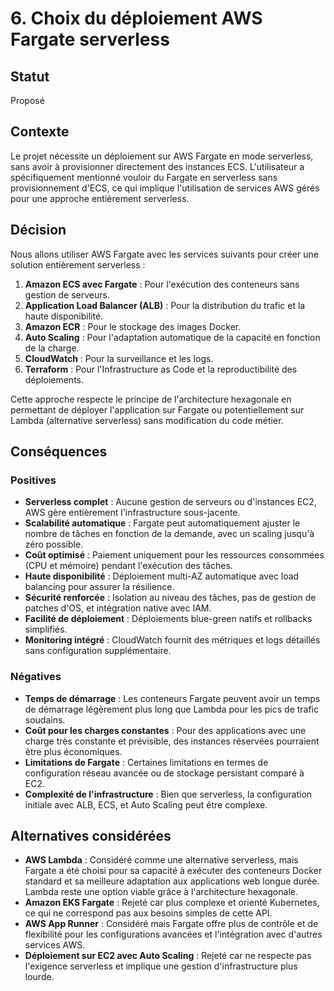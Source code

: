# 6. Choix du déploiement AWS Fargate serverless

## Statut
Proposé

## Contexte
Le projet nécessite un déploiement sur AWS Fargate en mode serverless, sans avoir à provisionner directement des instances ECS. L'utilisateur a spécifiquement mentionné vouloir du Fargate en serverless sans provisionnement d'ECS, ce qui implique l'utilisation de services AWS gérés pour une approche entièrement serverless.

## Décision
Nous allons utiliser AWS Fargate avec les services suivants pour créer une solution entièrement serverless :
1.  **Amazon ECS avec Fargate** : Pour l'exécution des conteneurs sans gestion de serveurs.
2.  **Application Load Balancer (ALB)** : Pour la distribution du trafic et la haute disponibilité.
3.  **Amazon ECR** : Pour le stockage des images Docker.
4.  **Auto Scaling** : Pour l'adaptation automatique de la capacité en fonction de la charge.
5.  **CloudWatch** : Pour la surveillance et les logs.
6.  **Terraform** : Pour l'Infrastructure as Code et la reproductibilité des déploiements.

Cette approche respecte le principe de l'architecture hexagonale en permettant de déployer l'application sur Fargate ou potentiellement sur Lambda (alternative serverless) sans modification du code métier.

## Conséquences
### Positives
*   **Serverless complet** : Aucune gestion de serveurs ou d'instances EC2, AWS gère entièrement l'infrastructure sous-jacente.
*   **Scalabilité automatique** : Fargate peut automatiquement ajuster le nombre de tâches en fonction de la demande, avec un scaling jusqu'à zéro possible.
*   **Coût optimisé** : Paiement uniquement pour les ressources consommées (CPU et mémoire) pendant l'exécution des tâches.
*   **Haute disponibilité** : Déploiement multi-AZ automatique avec load balancing pour assurer la résilience.
*   **Sécurité renforcée** : Isolation au niveau des tâches, pas de gestion de patches d'OS, et intégration native avec IAM.
*   **Facilité de déploiement** : Déploiements blue-green natifs et rollbacks simplifiés.
*   **Monitoring intégré** : CloudWatch fournit des métriques et logs détaillés sans configuration supplémentaire.

### Négatives
*   **Temps de démarrage** : Les conteneurs Fargate peuvent avoir un temps de démarrage légèrement plus long que Lambda pour les pics de trafic soudains.
*   **Coût pour les charges constantes** : Pour des applications avec une charge très constante et prévisible, des instances réservées pourraient être plus économiques.
*   **Limitations de Fargate** : Certaines limitations en termes de configuration réseau avancée ou de stockage persistant comparé à EC2.
*   **Complexité de l'infrastructure** : Bien que serverless, la configuration initiale avec ALB, ECS, et Auto Scaling peut être complexe.

## Alternatives considérées
*   **AWS Lambda** : Considéré comme une alternative serverless, mais Fargate a été choisi pour sa capacité à exécuter des conteneurs Docker standard et sa meilleure adaptation aux applications web longue durée. Lambda reste une option viable grâce à l'architecture hexagonale.
*   **Amazon EKS Fargate** : Rejeté car plus complexe et orienté Kubernetes, ce qui ne correspond pas aux besoins simples de cette API.
*   **AWS App Runner** : Considéré mais Fargate offre plus de contrôle et de flexibilité pour les configurations avancées et l'intégration avec d'autres services AWS.
*   **Déploiement sur EC2 avec Auto Scaling** : Rejeté car ne respecte pas l'exigence serverless et implique une gestion d'infrastructure plus lourde.

